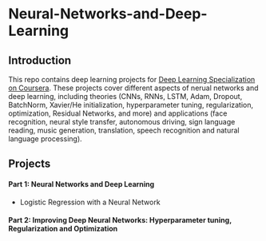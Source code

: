 # Neural-Networks-and-Deep-Learning
## Introduction
This repo contains deep learning projects for [Deep Learning Specialization on Coursera](https://www.coursera.org/specializations/deep-learning). These projects cover different aspects of nerual networks and deep learning, including theories (CNNs, RNNs, LSTM, Adam, Dropout, BatchNorm, Xavier/He initialization, hyperparameter tuning, regularization, optimization, Residual Networks, and more) and applications (face recognition, neural style transfer, autonomous driving, sign language reading, music generation, translation, speech recognition and natural language processing).
## Projects
#### Part 1: Neural Networks and Deep Learning
  * Logistic Regression with a Neural Network
#### Part 2: Improving Deep Neural Networks: Hyperparameter tuning, Regularization and Optimization
